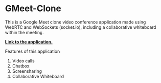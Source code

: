 # GMeet-Clone
This is a Google Meet clone video conference application made using WebRTC and WebSockets (socket.io), including a collaborative whiteboard within the meeting.

[**Link to the application.**](https://tail-o629.onrender.com/)

Features of this application
1. Video calls
2. Chatbox
3. Screensharing
4. Collaborative Whiteboard
